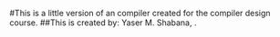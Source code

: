 #This is a little version of an compiler created for the compiler design course.
##This is created by: Yaser M. Shabana, .